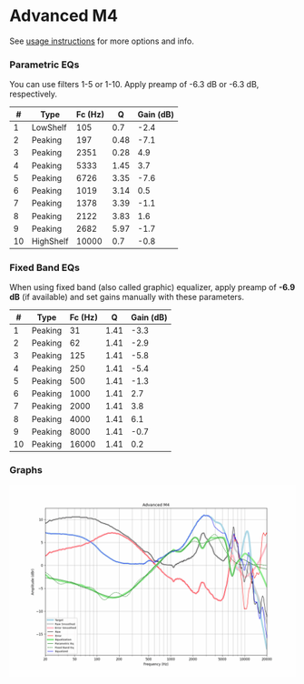 # Advanced M4
See [usage instructions](https://github.com/jaakkopasanen/AutoEq#usage) for more options and info.

### Parametric EQs
You can use filters 1-5 or 1-10. Apply preamp of -6.3 dB or -6.3 dB, respectively.

|   # | Type      |   Fc (Hz) |    Q |   Gain (dB) |
|-----|-----------|-----------|------|-------------|
|   1 | LowShelf  |       105 | 0.7  |        -2.4 |
|   2 | Peaking   |       197 | 0.48 |        -7.1 |
|   3 | Peaking   |      2351 | 0.28 |         4.9 |
|   4 | Peaking   |      5333 | 1.45 |         3.7 |
|   5 | Peaking   |      6726 | 3.35 |        -7.6 |
|   6 | Peaking   |      1019 | 3.14 |         0.5 |
|   7 | Peaking   |      1378 | 3.39 |        -1.1 |
|   8 | Peaking   |      2122 | 3.83 |         1.6 |
|   9 | Peaking   |      2682 | 5.97 |        -1.7 |
|  10 | HighShelf |     10000 | 0.7  |        -0.8 |

### Fixed Band EQs
When using fixed band (also called graphic) equalizer, apply preamp of **-6.9 dB** (if available) and set gains manually with these parameters.

|   # | Type    |   Fc (Hz) |    Q |   Gain (dB) |
|-----|---------|-----------|------|-------------|
|   1 | Peaking |        31 | 1.41 |        -3.3 |
|   2 | Peaking |        62 | 1.41 |        -2.9 |
|   3 | Peaking |       125 | 1.41 |        -5.8 |
|   4 | Peaking |       250 | 1.41 |        -5.4 |
|   5 | Peaking |       500 | 1.41 |        -1.3 |
|   6 | Peaking |      1000 | 1.41 |         2.7 |
|   7 | Peaking |      2000 | 1.41 |         3.8 |
|   8 | Peaking |      4000 | 1.41 |         6.1 |
|   9 | Peaking |      8000 | 1.41 |        -0.7 |
|  10 | Peaking |     16000 | 1.41 |         0.2 |

### Graphs
![](./Advanced%20M4.png)
